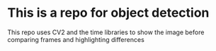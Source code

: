 # This is a repo for object detection

This repo uses CV2 and the time libraries to show the image
before comparing frames and highlighting differences